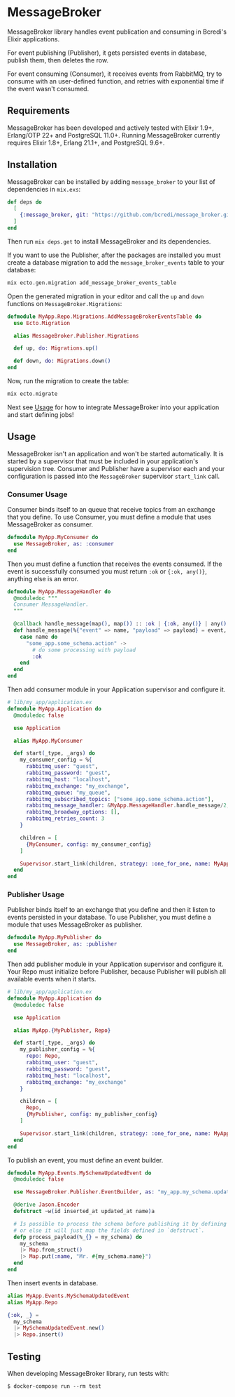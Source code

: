 # MessageBroker

MessageBroker library handles event publication and consuming in Bcredi's Elixir applications.

For event publishing (Publisher), it gets persisted events in database, publish them, then deletes the row.

For event consuming (Consumer), it receives events from RabbitMQ, try to consume with an user-defined function,
and retries with exponential time if the event wasn't consumed.

## Requirements

MessageBroker has been developed and actively tested with Elixir 1.9+, Erlang/OTP 22+
and PostgreSQL 11.0+.
Running MessageBroker currently requires Elixir 1.8+, Erlang 21.1+, and PostgreSQL 9.6+.

## Installation

MessageBroker can be installed by adding `message_broker` to your list of dependencies in `mix.exs`:

```elixir
def deps do
  [
    {:message_broker, git: "https://github.com/bcredi/message_broker.git", tag: "v0.1.4"}
  ]
end
```

Then run `mix deps.get` to install MessageBroker and its dependencies.

If you want to use the Publisher, after the packages are installed you must create a database migration
to add the `message_broker_events` table to your database:

```bash
mix ecto.gen.migration add_message_broker_events_table
```

Open the generated migration in your editor and call the `up` and `down`
functions on `MessageBroker.Migrations`:

```elixir
defmodule MyApp.Repo.Migrations.AddMessageBrokerEventsTable do
  use Ecto.Migration

  alias MessageBroker.Publisher.Migrations

  def up, do: Migrations.up()

  def down, do: Migrations.down()
end
```

Now, run the migration to create the table:

```bash
mix ecto.migrate
```

Next see [Usage](#Usage) for how to integrate MessageBroker into your application and
start defining jobs!

## Usage

MessageBroker isn't an application and won't be started automatically. It is started by a
supervisor that must be included in your application's supervision tree. Consumer and Publisher
have a supervisor each and your configuration is passed into the `MessageBroker` supervisor `start_link` call.

### Consumer Usage

Consumer binds itself to an queue that receive topics from an exchange that you define.
To use Consumer, you must define a module that uses MessageBroker as consumer.

```elixir
defmodule MyApp.MyConsumer do
  use MessageBroker, as: :consumer
end
```

Then you must define a function that receives the events consumed.
If the event is successfully consumed you must return `:ok` or `{:ok, any()}`, anything else is an error.

```elixir
defmodule MyApp.MessageHandler do
  @moduledoc """
  Consumer MessageHandler.
  """

  @callback handle_message(map(), map()) :: :ok | {:ok, any()} | any()
  def handle_message(%{"event" => name, "payload" => payload} = event, _metadata) do
    case name do
      "some_app.some_schema.action" ->
        # do some processing with payload
        :ok
    end
  end
end
```

Then add consumer module in your Application supervisor and configure it.

```elixir
# lib/my_app/application.ex
defmodule MyApp.Application do
  @moduledoc false

  use Application

  alias MyApp.MyConsumer

  def start(_type, _args) do
    my_consumer_config = %{
      rabbitmq_user: "guest",
      rabbitmq_password: "guest",
      rabbitmq_host: "localhost",
      rabbitmq_exchange: "my_exchange",
      rabbitmq_queue: "my_queue",
      rabbitmq_subscribed_topics: ["some_app.some_schema.action"],
      rabbitmq_message_handler: &MyApp.MessageHandler.handle_message/2,
      rabbitmq_broadway_options: [],
      rabbitmq_retries_count: 3
    }

    children = [
      {MyConsumer, config: my_consumer_config}
    ]

    Supervisor.start_link(children, strategy: :one_for_one, name: MyApp.Supervisor)
  end
end
```

### Publisher Usage

Publisher binds itself to an exchange that you define and then it listen to events persisted in your database.
To use Publisher, you must define a module that uses MessageBroker as publisher.

```elixir
defmodule MyApp.MyPublisher do
  use MessageBroker, as: :publisher
end
```

Then add publisher module in your Application supervisor and configure it.
Your Repo must initialize before Publisher, because Publisher will publish all available
events when it starts.

```elixir
# lib/my_app/application.ex
defmodule MyApp.Application do
  @moduledoc false

  use Application

  alias MyApp.{MyPublisher, Repo}

  def start(_type, _args) do
    my_publisher_config = %{
      repo: Repo,
      rabbitmq_user: "guest",
      rabbitmq_password: "guest",
      rabbitmq_host: "localhost",
      rabbitmq_exchange: "my_exchange"
    }

    children = [
      Repo,
      {MyPublisher, config: my_publisher_config}
    ]

    Supervisor.start_link(children, strategy: :one_for_one, name: MyApp.Supervisor)
  end
end
```

To publish an event, you must define an event builder.

```elixir
defmodule MyApp.Events.MySchemaUpdatedEvent do
  @moduledoc false

  use MessageBroker.Publisher.EventBuilder, as: "my_app.my_schema.updated"

  @derive Jason.Encoder
  defstruct ~w(id inserted_at updated_at name)a

  # Is possible to process the schema before publishing it by defining `#process_payload/1`
  # or else it will just map the fields defined in `defstruct`.
  defp process_payload(%_{} = my_schema) do
    my_schema
    |> Map.from_struct()
    |> Map.put(:name, "Mr. #{my_schema.name}")
  end
end
```

Then insert events in database.

```elixir
alias MyApp.Events.MySchemaUpdatedEvent
alias MyApp.Repo

{:ok, _} =
  my_schema
  |> MySchemaUpdatedEvent.new()
  |> Repo.insert()
```

## Testing

When developing MessageBroker library, run tests with:

```
$ docker-compose run --rm test
```

